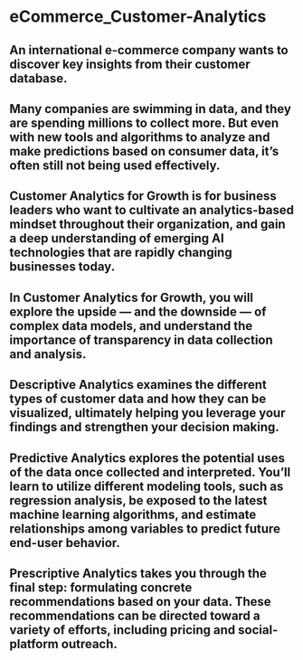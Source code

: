 # eCommerce_Customer-Analytics

## An international e-commerce company wants to discover key insights from their customer database.

## Many companies are swimming in data, and they are spending millions to collect more. But even with new tools and algorithms to analyze and make predictions based on consumer data, it’s often still not being used effectively. 

## Customer Analytics for Growth is for business leaders who want to cultivate an analytics-based mindset throughout their organization, and gain a deep understanding of emerging AI technologies that are rapidly changing businesses today.

## In Customer Analytics for Growth, you will explore the upside — and the downside — of complex data models, and understand the importance of transparency in data collection and analysis.

## Descriptive Analytics examines the different types of customer data and how they can be visualized, ultimately helping you leverage your findings and strengthen your decision making.

## Predictive Analytics explores the potential uses of the data once collected and interpreted. You’ll learn to utilize different modeling tools, such as regression analysis, be exposed to the latest machine learning algorithms, and estimate relationships among variables to predict future end-user behavior.

## Prescriptive Analytics takes you through the final step: formulating concrete recommendations based on your data. These recommendations can be directed toward a variety of efforts, including pricing and social-platform outreach.

